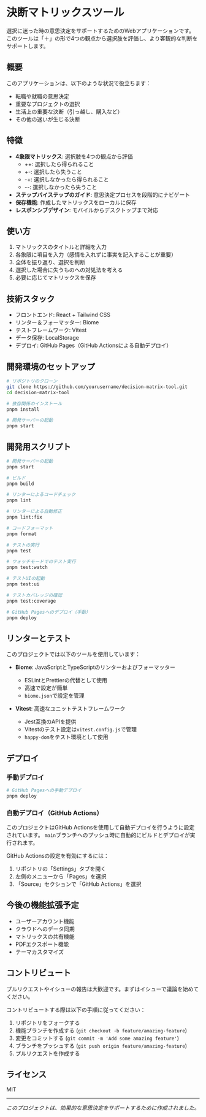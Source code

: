 # 決断マトリックスツール

選択に迷った時の意思決定をサポートするためのWebアプリケーションです。このツールは「＋」の形で4つの観点から選択肢を評価し、より客観的な判断をサポートします。

## 概要

このアプリケーションは、以下のような状況で役立ちます：

- 転職や就職の意思決定
- 重要なプロジェクトの選択
- 生活上の重要な決断（引っ越し、購入など）
- その他の迷いが生じる決断

## 特徴

- **4象限マトリックス**: 選択肢を4つの観点から評価
  - ++: 選択したら得られること
  - +-: 選択したら失うこと
  - -+: 選択しなかったら得られること
  - --: 選択しなかったら失うこと
- **ステップバイステップのガイド**: 意思決定プロセスを段階的にナビゲート
- **保存機能**: 作成したマトリックスをローカルに保存
- **レスポンシブデザイン**: モバイルからデスクトップまで対応

## 使い方

1. マトリックスのタイトルと詳細を入力
2. 各象限に項目を入力（感情を入れずに事実を記入することが重要）
3. 全体を振り返り、選択を判断
4. 選択した場合に失うものへの対処法を考える
5. 必要に応じてマトリックスを保存

## 技術スタック

- フロントエンド: React + Tailwind CSS
- リンター＆フォーマッター: Biome
- テストフレームワーク: Vitest
- データ保存: LocalStorage
- デプロイ: GitHub Pages（GitHub Actionsによる自動デプロイ）

## 開発環境のセットアップ

```bash
# リポジトリのクローン
git clone https://github.com/yourusername/decision-matrix-tool.git
cd decision-matrix-tool

# 依存関係のインストール
pnpm install

# 開発サーバーの起動
pnpm start
```

## 開発用スクリプト

```bash
# 開発サーバーの起動
pnpm start

# ビルド
pnpm build

# リンターによるコードチェック
pnpm lint

# リンターによる自動修正
pnpm lint:fix

# コードフォーマット
pnpm format

# テストの実行
pnpm test

# ウォッチモードでのテスト実行
pnpm test:watch

# テストUIの起動
pnpm test:ui

# テストカバレッジの確認
pnpm test:coverage

# GitHub Pagesへのデプロイ（手動）
pnpm deploy
```

## リンターとテスト

このプロジェクトでは以下のツールを使用しています：

- **Biome**: JavaScriptとTypeScriptのリンターおよびフォーマッター
  - ESLintとPrettierの代替として使用
  - 高速で設定が簡単
  - `biome.json`で設定を管理

- **Vitest**: 高速なユニットテストフレームワーク
  - Jest互換のAPIを提供
  - Vitestのテスト設定は`vitest.config.js`で管理
  - `happy-dom`をテスト環境として使用

## デプロイ

### 手動デプロイ

```bash
# GitHub Pagesへの手動デプロイ
pnpm deploy
```

### 自動デプロイ（GitHub Actions）

このプロジェクトはGitHub Actionsを使用して自動デプロイを行うように設定されています。
`main`ブランチへのプッシュ時に自動的にビルドとデプロイが実行されます。

GitHub Actionsの設定を有効にするには：

1. リポジトリの「Settings」タブを開く
2. 左側のメニューから「Pages」を選択
3. 「Source」セクションで「GitHub Actions」を選択

## 今後の機能拡張予定

- ユーザーアカウント機能
- クラウドへのデータ同期
- マトリックスの共有機能
- PDFエクスポート機能
- テーマカスタマイズ

## コントリビュート

プルリクエストやイシューの報告は大歓迎です。まずはイシューで議論を始めてください。

コントリビュートする際は以下の手順に従ってください：

1. リポジトリをフォークする
2. 機能ブランチを作成する (`git checkout -b feature/amazing-feature`)
3. 変更をコミットする (`git commit -m 'Add some amazing feature'`)
4. ブランチをプッシュする (`git push origin feature/amazing-feature`)
5. プルリクエストを作成する

## ライセンス

MIT

---

*このプロジェクトは、効果的な意思決定をサポートするために作成されました。*
